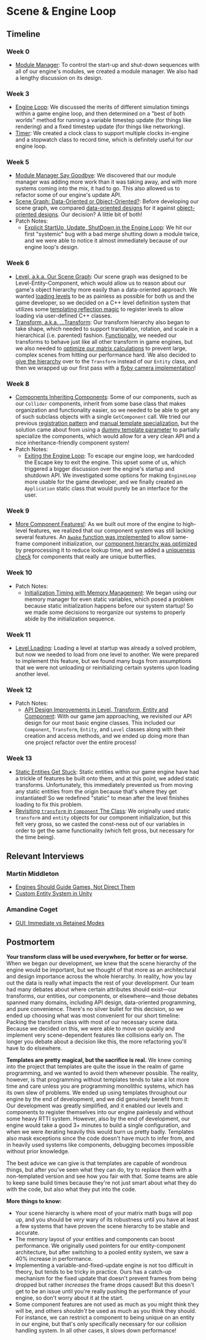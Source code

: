 # Scene & Engine Loop

## Timeline

### Week 0
- [Module Manager](../../blogs/week-1/#module-manager): To control the start-up and shut-down sequences with all of our engine's modules, we created a module manager. We also had a lengthy discussion on its design.

### Week 3
- [Engine Loop](../../blogs/week-3/#engine-loop): We discussed the merits of different simulation timings within a game engine loop, and then determined on a "best of both worlds" method for running a variable timestep update (for things like rendering) and a fixed timestep update (for things like networking).
- [Timer](../../blogs/week-3/#timer): We created a clock class to support multiple clocks in-engine and a stopwatch class to record time, which is definitely useful for our engine loop.

### Week 5
- [Module Manager Say Goodbye](../../blogs/week-5/#goodbye-module-manager): We discovered that our module manager was adding more work than it was taking away, and with more systems coming into the mix, it had to go. This also allowed us to refactor some of our engine's update API.
- [Scene Graph: Data-Oriented or Object-Oriented?](../../blogs/week-5/#scene-graph-object-model): Before developing our scene graph, we compared [data-oriented designs](../../blogs/week-5/#its-all-in-the-data) for it against [object-oriented designs](../../blogs/week-5/#to-oop-or-not-to-oop). Our decision? A little bit of both!
- Patch Notes:
    - [Explicit StartUp, Update, ShutDown in the Engine Loop](../../blogs/week-5/#explicit-startup-update-shutdown): We hit our first "systemic" bug with a bad merge shutting down a module twice, and we were able to notice it almost immediately because of our engine loop's design.

### Week 6
- [Level, a.k.a. Our Scene Graph](../../blogs/week-6/#level-scene-graph): Our scene graph was designed to be Level-Entity-Component, which would allow us to reason about our game's object hierarchy more easily than a data-oriented approach. We wanted [loading levels](../../blogs/week-6/#loading-a-level) to be as painless as possible for both us and the game developer, so we decided on a C++ level definition system that utilizes some [templating reflection magic](../../blogs/week-6/#template-black-magic) to register levels to allow loading via user-defined C++ classes.
- [Transform, a.k.a. ...Transform](../../blogs/week-6/#transform): Our transform hierarchy also began to take shape, which needed to support translation, rotation, and scale in a hierarchical (i.e. parented) fashion. [Functionally](../../blogs/week-6/#the-functionality), we needed our transforms to behave just like all other transform in game engines, but we also needed to [optimize our matrix calculations](../../blogs/week-6/#the-dirty-flag) to prevent large, complex scenes from hitting our performance hard. We also decided to [give the hierarchy](../../blogs/week-6/#the-one-who-owns-all-children) over to the `Transform` instead of our `Entity` class, and then we wrapped up our first pass with a [flyby camera implementation](../../blogs/week-6/#the-small-step)!

### Week 8
- [Components Inheriting Components](../../blogs/week-8/#component-registry): Some of our components, such as our `Collider` components, inherit from some base class that makes organization and functionality easier, so we needed to be able to get any of such subclass objects with a single `GetComponent` call. We tried our previous [registration pattern](../../blogs/week-8/#first-try-another-registration-pattern) and [manual template specialization](../../blogs/week-8/#second-try-manual-template-specialization), but the solution came about from using a [dummy template parameter](../../blogs/week-8/#third-try-introducing-dummy-template-parameter) to partially specialize the components, which would allow for a very clean API and a nice inheritance-friendly component system!
- Patch Notes:
    - [Exiting the Engine Loop](../../blogs/week-8/#exiting-the-engine-loop): To escape our engine loop, we hardcoded the Escape key to exit the engine. This upset some of us, which triggered a bigger discussion over the engine's startup and shutdown API. We investigated some options for making `EngineLoop` more usable for the game developer, and we finally created an `Application` static class that would purely be an interface for the user.

### Week 9
- [More Component Features!](../../blogs/week-9/#components): As we built out more of the engine to high-level features, we realized that our component system was still lacking several features. An [`Awake` function was implemented](../../blogs/week-9/#awake-myth) to allow same-frame component initialization, our [component hierarchy was optimized](../../blogs/week-9/#preprocessing-the-component-hierarchy-tree) by preprocessing it to reduce lookup time, and we added a [uniqueness check](../../blogs/week-9/#checking-components-uniqueness) for components that really are unique butterflies.

### Week 10
- Patch Notes:
    - [Initialization Timing with Memory Management](../../blogs/week-10/#initialization-timing-and-memory-management): We began using our memory manager for even static variables, which posed a problem because static initialization happens before our system startup! So we made some decisions to reorganize our systems to properly abide by the initialization sequence.

### Week 11
- [Level Loading](../../blogs/week-11/#level-loading): Loading a level at startup was already a solved problem, but now we needed to load from one level to another. We were prepared to implement this feature, but we found many bugs from assumptions that we were not unloading or reinitializing certain systems upon loading another level.

### Week 12
- Patch Notes:
    - [API Design Improvements in Level, Transform, Entity and Component](../../blogs/week-12/#api-design-improvements): With our game jam approaching, we revisited our API design for our most basic engine classes. This included our `Component`, `Transform`, `Entity`, and `Level` classes along with their creation and access methods, and we ended up doing more than one project refactor over the entire process!
  
### Week 13
- [Static Entities Get Stuck](../../blogs/week-13/#static-entities): Static entities within our game engine have had a trickle of features be built onto them, and at this point, we added static transforms. Unfortunately, this immediately prevented us from moving any static entities from the origin because that's where they get instantiated! So we redefined "static" to mean after the level finishes loading to fix this problem.
- [Revisiting `transform` in `Component` The Class](../../blogs/week-13/#revisiting-transform-in-the-component-class): We originally used static `transform` and `entity` objects for our component initialization, but this felt very gross, so we casted the const-ness out of our variables in order to get the same functionality (which felt gross, but necessary for the time being).

## Relevant Interviews

### Martin Middleton
- [Engines Should Guide Games, Not Direct Them](../../interviews/MartinMiddleton-interview/#engines-should-guide-games-not-direct-them)
- [Custom Entity System in Unity](../../interviews/MartinMiddleton-interview/#custom-entity-system-in-unity)
### Amandine Coget
- [GUI: Immediate vs Retained Modes](../../interviews/AmandineCoget-interview/#gui-immediate-vs-retained-modes)

## Postmortem
**Your transform class will be used everywhere, for better or for worse.** When we began our development, we knew that the scene hierarchy of the engine would be important, but we thought of that more as an architectural and design importance across the whole hierarchy. In reality, how you lay out the data is really what impacts the rest of your development. Our team had many debates about where certain attributes should exist—our transforms, our entities, our components, or elsewhere—and those debates spanned many domains, including API design, data-oriented programming, and pure convenience. There's no silver bullet for this decision, so we ended up choosing what was most convenient for our short timeline: Packing the transform class with most of our necessary scene data. Because we decided on this, we were able to move on quickly and implement very scene-dependent features like collisions early on. The longer you debate about a decision like this, the more refactoring you'll have to do elsewhere.

**Templates are pretty magical, but the sacrifice is real.** We knew coming into the project that templates are quite the issue in the realm of game programming, and we wanted to avoid them whenever possible. The reality, however, is that programming without templates tends to take a lot more time and care unless you are programming monolithic systems, which has its own slew of problems. We ended up using templates throughout our engine by the end of development, and we did genuinely benefit from it: Our development was greatly simplified, and it enabled our levels and components to register themselves into our engine painlessly and without some heavy RTTI system. However, also by the end of development, our engine would take a good 3+ minutes to build a single configuration, and when we were iterating heavily this would burn us pretty badly. Templates also mask exceptions since the code doesn't have much to infer from, and in heavily used systems like components, debugging becomes impossible without prior knowledge.

The best advice we can give is that templates are capable of wondrous things, but after you've seen what they can do, try to replace them with a non-templated version and see how you fair with that. Some teams are able to keep sane build times because they're not just smart about what they do with the code, but also what they put into the code.

**More things to know:**

*   Your scene hierarchy is where most of your matrix math bugs will pop up, and you should be _very_ wary of its robustness until you have at least a few systems that have proven the scene hierarchy to be stable and accurate.
*   The memory layout of your entities and components can boost performance. We originally used pointers for our entity-component architecture, but after switching to a pooled entity system, we saw a 40% increase in performance.
*   Implementing a variable-and-fixed-update engine is not too difficult in theory, but tends to be tricky in practice. Ours has a catch-up mechanism for the fixed update that doesn't prevent frames from being dropped but rather _increases_ the frame drops caused! But this doesn't get to be an issue until you're really pushing the performance of your engine, so don't worry about it at the start.
*   Some component features are not used as much as you might think they will be, and others _shouldn't_ be used as much as you think they should. For instance, we can restrict a component to being unique on an entity in our engine, but that's only specifically necessary for our collision handling system. In all other cases, it slows down performance!
